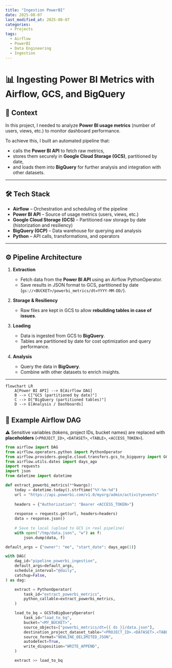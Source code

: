 ```yaml
---
title: "Ingestion PowerBI"
date: 2025-08-07
last_modified_at: 2025-08-07
categories:
  - Projects
tags:
  - Airflow
  - PowerBI
  - Data Engineering
  - Ingestion
---
```


# 📊 Ingesting Power BI Metrics with Airflow, GCS, and BigQuery

## 🎯 Context
In this project, I needed to analyze **Power BI usage metrics** (number of users, views, etc.) to monitor dashboard performance.  

To achieve this, I built an automated pipeline that:  
- calls the **Power BI API** to fetch raw metrics,  
- stores them securely in **Google Cloud Storage (GCS)**, partitioned by date,  
- and loads them into **BigQuery** for further analysis and integration with other datasets.  

---

## 🛠️ Tech Stack
- **Airflow** – Orchestration and scheduling of the pipeline  
- **Power BI API** – Source of usage metrics (users, views, etc.)  
- **Google Cloud Storage (GCS)** – Partitioned raw storage by date (historization and resiliency)  
- **BigQuery (GCP)** – Data warehouse for querying and analysis  
- **Python** – API calls, transformations, and operators  

---

## ⚙️ Pipeline Architecture

1. **Extraction**  
   - Fetch data from the **Power BI API** using an Airflow PythonOperator.  
   - Save results in JSON format to GCS, partitioned by date (`gs://<BUCKET>/powerbi_metrics/dt=YYYY-MM-DD/`).  

2. **Storage & Resiliency**  
   - Raw files are kept in GCS to allow **rebuilding tables in case of issues**.  

3. **Loading**  
   - Data is ingested from GCS to **BigQuery**.  
   - Tables are partitioned by date for cost optimization and query performance.  

4. **Analysis**  
   - Query the data in **BigQuery**.  
   - Combine with other datasets to enrich insights.  

---

```mermaid
flowchart LR
    A[Power BI API] --> B[Airflow DAG]
    B --> C["GCS (partitioned by date)"]
    C --> D["BigQuery (partitioned tables)"]
    D --> E[Analysis / Dashboards]
```

## 📂 Example Airflow DAG

⚠️ Sensitive variables (tokens, project IDs, bucket names) are replaced with **placeholders** (`<PROJECT_ID>`, `<DATASET>`, `<TABLE>`, `<ACCESS_TOKEN>`).

```python
from airflow import DAG
from airflow.operators.python import PythonOperator
from airflow.providers.google.cloud.transfers.gcs_to_bigquery import GCSToBigQueryOperator
from airflow.utils.dates import days_ago
import requests
import json
from datetime import datetime

def extract_powerbi_metrics(**kwargs):
    today = datetime.today().strftime("%Y-%m-%d")
    url = "https://api.powerbi.com/v1.0/myorg/admin/activityevents"
    
    headers = {"Authorization": "Bearer <ACCESS_TOKEN>"}
    
    response = requests.get(url, headers=headers)
    data = response.json()
    
    # Save to local (upload to GCS in real pipeline)
    with open("/tmp/data.json", "w") as f:
        json.dump(data, f)

default_args = {"owner": "me", "start_date": days_ago(1)}

with DAG(
    dag_id="pipeline_powerbi_ingestion",
    default_args=default_args,
    schedule_interval="@daily",
    catchup=False,
) as dag:

    extract = PythonOperator(
        task_id="extract_powerbi_metrics",
        python_callable=extract_powerbi_metrics,
    )

    load_to_bq = GCSToBigQueryOperator(
        task_id="load_to_bq",
        bucket="<MY_BUCKET>",
        source_objects=["powerbi_metrics/dt={{ ds }}/data.json"],
        destination_project_dataset_table="<PROJECT_ID>.<DATASET>.<TABLE>",
        source_format="NEWLINE_DELIMITED_JSON",
        autodetect=True,
        write_disposition="WRITE_APPEND",
    )

    extract >> load_to_bq
```

